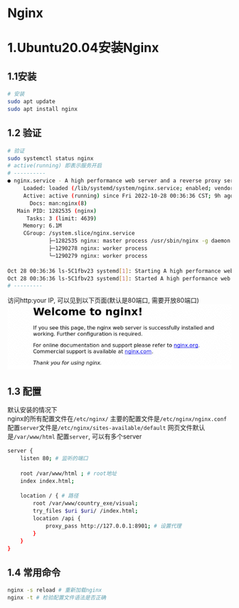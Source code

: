 # Nginx
# 1.Ubuntu20.04安装Nginx
## 1.1安装
```bash
# 安装
sudo apt update
sudo apt install nginx
```
## 1.2 验证
``` bash
# 验证
sudo systemctl status nginx
# active(running) 即表示服务开启
# ----------
● nginx.service - A high performance web server and a reverse proxy server
     Loaded: loaded (/lib/systemd/system/nginx.service; enabled; vendor preset: enabled)
     Active: active (running) since Fri 2022-10-28 00:36:36 CST; 9h ago
       Docs: man:nginx(8)
   Main PID: 1282535 (nginx)
      Tasks: 3 (limit: 4639)
     Memory: 6.1M
     CGroup: /system.slice/nginx.service
             ├─1282535 nginx: master process /usr/sbin/nginx -g daemon on; master_process on;
             ├─1290278 nginx: worker process
             └─1290279 nginx: worker process

Oct 28 00:36:36 ls-5C1fbv23 systemd[1]: Starting A high performance web server and a reverse proxy server...
Oct 28 00:36:36 ls-5C1fbv23 systemd[1]: Started A high performance web server and a reverse proxy server.
# ---------
```
访问http:your IP, 可以见到以下页面(默认是80端口, 需要开放80端口)<br>
![nginx-1](../img/nginx-1.png)

## 1.3 配置
默认安装的情况下<br>
nginx的所有配置文件在`/etc/nginx/`
主要的配置文件是`/etc/nginx/nginx.conf`
配置`server`文件是`/etc/nginx/sites-available/default`
网页文件默认是`/var/www/html`
配置`server`, 可以有多个server
```bash
server {
	listen 80; # 监听的端口

	root /var/www/html ; # root地址
	index index.html;

	location / { # 路径
		root /var/www/country_exe/visual;
		try_files $uri $uri/ /index.html;
		location /api { 
			proxy_pass http://127.0.0.1:8901; # 设置代理
		}
	}
}
```

## 1.4 常用命令
```bash
nginx -s reload # 重新加载nginx
nginx -t # 检验配置文件语法是否正确
```